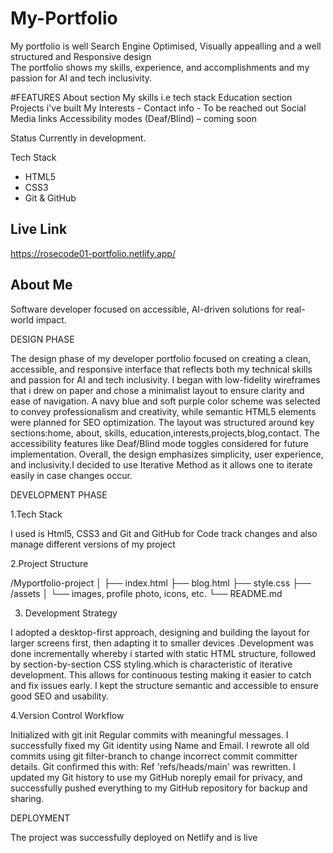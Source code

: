 # My-Portfolio
My portfolio  is well Search Engine Optimised, Visually appealling and a well structured and Responsive design  
The portfolio shows my skills, experience, and accomplishments  and my passion for AI and tech inclusivity.

#FEATURES
About section
My skills i.e tech stack
Education section
Projects i've built
My Interests -
Contact info - To be reached out
Social Media links
Accessibility modes (Deaf/Blind) – coming soon

Status
Currently in development.

 Tech Stack
- HTML5  
- CSS3  
- Git & GitHub  

## Live Link
https://rosecode01-portfolio.netlify.app/

## About Me
Software developer focused on accessible, AI-driven solutions for real-world impact.

DESIGN PHASE

The design phase of my developer portfolio focused on creating a clean, accessible, and responsive interface that reflects both my technical skills and passion for AI and tech inclusivity. I began with low-fidelity wireframes that i drew on paper  and chose a minimalist layout to ensure clarity and ease of navigation. A navy blue and soft purple color scheme was selected to convey professionalism and creativity, while semantic HTML5 elements were planned for SEO optimization. The layout was structured around key sections:home, about, skills, education,interests,projects,blog,contact. The accessibility features like Deaf/Blind mode toggles considered for future implementation. Overall, the design emphasizes simplicity, user experience, and inclusivity.I decided to use Iterative Method as it allows one to iterate easily in case changes occur.


DEVELOPMENT PHASE

1.Tech Stack

I used is Html5, CSS3 and Git and GitHub for Code track changes and also manage different versions of my project

2.Project Structure

/Myportfolio-project
│
├── index.html
├── blog.html
├── style.css
├── /assets
│   └── images, profile photo, icons, etc.
└── README.md

3. Development Strategy
   
I adopted a desktop-first approach, designing and building the layout for larger screens first, then adapting it to smaller devices .Development was done incrementally whereby i started with static HTML structure, followed by section-by-section CSS styling.which is characteristic of iterative development.
This allows for continuous testing  making it easier to catch and fix issues early. I kept the structure semantic and accessible to ensure good SEO and usability.
   
4.Version Control Workflow

Initialized with git init
Regular commits with meaningful messages.
I successfully fixed my Git identity using Name and Email.
I  rewrote all old commits using git filter-branch to change incorrect commit committer details.
Git confirmed this with:
Ref 'refs/heads/main' was rewritten.
I updated my Git history to use my GitHub noreply email for privacy, and successfully pushed everything to my GitHub repository for backup and sharing.


DEPLOYMENT 

The project was successfully deployed on Netlify and is live
